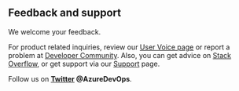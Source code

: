 <a id="provide-feedback"></a>

## Feedback and support  

We welcome your feedback.  

For product related inquiries, review our [User Voice page](https://visualstudio.uservoice.com/forums/330519-team-services) or report a problem at [Developer Community](https://developercommunity.visualstudio.com/spaces/21/index.html). Also, you can get advice on [Stack Overflow](https://stackoverflow.com/questions/tagged/azure-devops), or get support via our [Support](https://azure.microsoft.com/support/devops/) page.

Follow us on **[Twitter](https://twitter.com/AzureDevOps) @AzureDevOps**.
